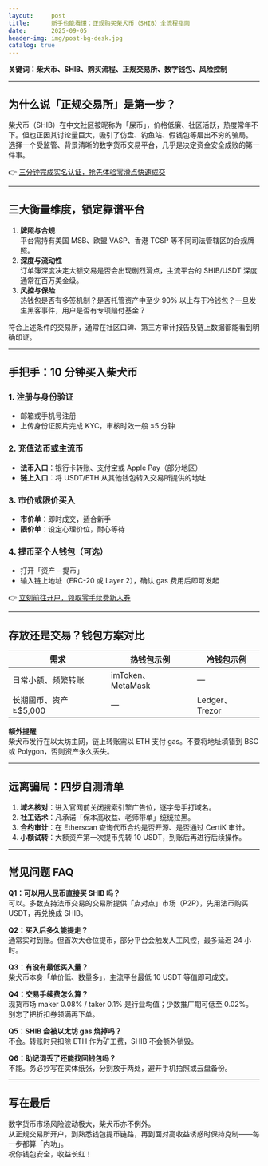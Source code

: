 ```yaml
---
layout:     post
title:      新手也能看懂：正规购买柴犬币（SHIB）全流程指南
date:       2025-09-05
header-img: img/post-bg-desk.jpg
catalog: true
---
```


**关键词：柴犬币、SHIB、购买流程、正规交易所、数字钱包、风险控制**

---

## 为什么说「正规交易所」是第一步？

柴犬币（SHIB）在中文社区被昵称为「屎币」，价格低廉、社区活跃，热度常年不下。但也正因其讨论量巨大，吸引了仿盘、钓鱼站、假钱包等层出不穷的骗局。  
选择一个受监管、背景清晰的数字货币交易平台，几乎是决定资金安全成败的第一件事。

👉 [三分钟完成实名认证，抢先体验零滑点快速成交](https://okxdog.com/)

---

## 三大衡量维度，锁定靠谱平台

1. **牌照与合规**  
   平台需持有美国 MSB、欧盟 VASP、香港 TCSP 等不同司法管辖区的合规牌照。  
2. **深度与流动性**  
   订单簿深度决定大额交易是否会出现剧烈滑点，主流平台的 SHIB/USDT 深度通常在百万美金级。  
3. **风控与保险**  
   热钱包是否有多签机制？是否托管资产中至少 90% 以上存于冷钱包？一旦发生黑客事件，用户是否有专项赔付基金？

符合上述条件的交易所，通常在社区口碑、第三方审计报告及链上数据都能看到明确印证。

---

## 手把手：10 分钟买入柴犬币

### 1. 注册与身份验证
- 邮箱或手机号注册  
- 上传身份证照片完成 KYC，审核时效一般 ≤5 分钟  

### 2. 充值法币或主流币
- **法币入口**：银行卡转账、支付宝或 Apple Pay（部分地区）  
- **链上入口**：将 USDT/ETH 从其他钱包转入交易所提供的地址  

### 3. 市价或限价买入
- **市价单**：即时成交，适合新手  
- **限价单**：设定心理价位，耐心等待  

### 4. 提币至个人钱包（可选）
- 打开「资产 – 提币」  
- 输入链上地址（ERC-20 或 Layer 2），确认 gas 费用后即可发起  

👉 [立刻前往开户，领取零手续费新人券](https://okxdog.com/)

---

## 存放还是交易？钱包方案对比

| 需求 | 热钱包示例 | 冷钱包示例 |
| --- | --- | --- |
| 日常小额、频繁转账 | imToken、MetaMask | — |
| 长期囤币、资产 ≥$5,000 | — | Ledger、Trezor |

**额外提醒**  
柴犬币发行在以太坊主网，链上转账需以 ETH 支付 gas。不要将地址填错到 BSC 或 Polygon，否则资产永久丢失。

---

## 远离骗局：四步自测清单

1. **域名核对**：进入官网前关闭搜索引擎广告位，逐字母手打域名。  
2. **社工话术**：凡承诺「保本高收益、老师带单」统统拉黑。  
3. **合约审计**：在 Etherscan 查询代币合约是否开源、是否通过 CertiK 审计。  
4. **小额试转**：大额资产第一次提币先转 10 USDT，到账后再进行后续操作。

---

## 常见问题 FAQ

**Q1：可以用人民币直接买 SHIB 吗？**  
可以。多数支持法币交易的交易所提供「点对点」市场（P2P），先用法币购买 USDT，再兑换成 SHIB。

**Q2：买入后多久能提走？**  
通常实时到账。但首次大仓位提币，部分平台会触发人工风控，最多延迟 24 小时。

**Q3：有没有最低买入量？**  
柴犬币本身「单价低、数量多」，主流平台最低 10 USDT 等值即可成交。

**Q4：交易手续费怎么算？**  
现货市场 maker 0.08% / taker 0.1% 是行业均值；少数推广期可低至 0.02%。别忘了把折扣券领满再下单。

**Q5：SHIB 会被以太坊 gas 烧掉吗？**  
不会。转账时只扣除 ETH 作为矿工费，SHIB 不会额外销毁。

**Q6：助记词丢了还能找回钱包吗？**  
不能。务必抄写在实体纸张，分别放于两处，避开手机拍照或云盘备份。

---

## 写在最后

数字货币市场风险波动极大，柴犬币亦不例外。  
从正规交易所开户，到熟悉钱包提币链路，再到面对高收益诱惑时保持克制——每一步都算「内功」。  
祝你钱包安全，收益长虹！
